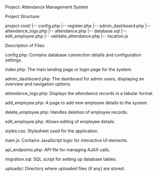 Project: Attendance Management System

Project Structure:

project-root/
|-- config.php
|-- register.php
|-- admin_dashboard.php
|-- attendance_logs.php
|-- attendance.php
|-- database.sql
|-- edit_employee.php
|-- validate_attendance.php
|-- location.js

Description of Files:

config.php: Contains database connection details and configuration settings.

index.php: The main landing page or login page for the system.

admin_dashboard.php: The dashboard for admin users, displaying an overview and navigation options.

attendance_logs.php: Displays the attendance records in a tabular format.

add_employee.php: A page to add new employee details to the system.

delete_employee.php: Handles deletion of employee records.

edit_employee.php: Allows editing of employee details.

styles.css: Stylesheet used for the application.

main.js: Contains JavaScript logic for interactive UI elements.

api_endpoints.php: API file for managing AJAX calls.

migration.sql: SQL script for setting up database tables.

uploads/: Directory where uploaded files (if any) are stored.